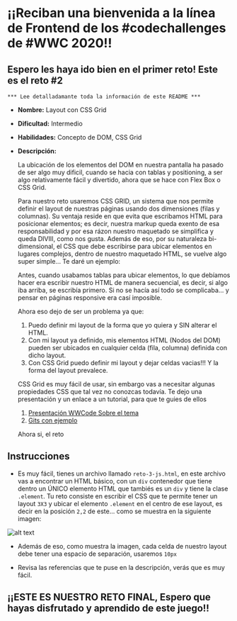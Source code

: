# ¡¡Reciban una bienvenida a la línea de Frontend de los #codechallenges de #WWC 2020!!

## Espero les haya ido bien en el primer reto! Este es el reto #2

    *** Lee detalladamante toda la información de este README ***

-   **Nombre:** Layout con CSS Grid
-   **Dificultad:** Intermedio
-   **Habilidades:** Concepto de DOM, CSS Grid
-   **Descripción:**

    La ubicación de los elementos del DOM en nuestra pantalla ha pasado de ser algo muy dificil, cuando se hacia con tablas y positioning, a ser algo relativamente fácil y divertido, ahora que se hace con Flex Box o CSS Grid.

    Para nuestro reto usaremos CSS GRID, un sistema que nos permite definir el layout de nuestras páginas usando dos dimensiones (filas y columnas). Su ventaja reside en que evita que escribamos HTML para posicionar elementos; es decir, nuestra markup queda exento de esa responsabilidad y por esa rázon nuestro maquetado se simplifica y queda DIVIII, como nos gusta. Además de eso, por su naturaleza bi-dimensional, el CSS que debe escribirse para ubicar elementos en lugares complejos, dentro de nuestro maquetado HTML, se vuelve algo super simple... Te daré un ejemplo:

    Antes, cuando usabamos tablas para ubicar elementos, lo que debíamos hacer era escribir nuestro HTML de manera secuencial, es decir, si algo iba arriba, se escribía primero. Si no se hacía así todo se complicaba... y pensar en páginas responsive era casí imposible.

    Ahora eso dejo de ser un problema ya que:

    1. Puedo definir mi layout de la forma que yo quiera y SIN alterar el HTML.
    2. Con mi layout ya definido, mis elementos HTML (Nodos del DOM) pueden ser ubicados en cualquier celda (fila, columna) definida con dicho layout.
    3. Con CSS Grid puedo definir mi layout y dejar celdas vacias!!! Y la forma del layout prevalece.

    CSS Grid es muy fácil de usar, sin embargo vas a necesitar algunas propiedades CSS que tal vez no conozcas todavía. Te dejo una presentación y un enlace a un tutorial, para que te guies de ellos

    1. [Presentación WWCode Sobre el tema](https://docs.google.com/presentation/d/1_lwC6CJiiBWORQxV20OGyd_pvy8covGrLvAKlAgePeo/edit?usp=sharing)
    2. [Gits con ejemplo](https://css-tricks.com/snippets/css/complete-guide-grid/)

    Ahora si, el reto

## Instrucciones

-   Es muy fácil, tienes un archivo llamado `reto-3-js.html`, en este archivo vas a encontrar un HTML básico, con un `div` contenedor que tiene dentro un ÚNICO elemento HTML que tambiés es un `div` y tiene la clase `.element`. Tu reto consiste en escribir el CSS que te permite tener un layout `3X3` y ubicar el elemento `.element` en el centro de ese layout, es decir en la posición `2,2` de este... como se muestra en la siguiente imagen:

![alt text](https://github.com/lindajess/retos-frontend-wwcodemedellin/blob/master/reto_3/grid.png?raw=true)

-   Además de eso, como muestra la imagen, cada celda de nuestro layout debe tener una espacio de separación, usaremos `10px`

-   Revisa las referencias que te puse en la descripción, verás que es muy fácil.

## ¡¡ESTE ES NUESTRO RETO FINAL, Espero que hayas disfrutado y aprendido de este juego!!
